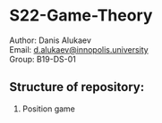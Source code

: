 # S22-Game-Theory
Author: Danis Alukaev \
Email: d.alukaev@innopolis.university \
Group: B19-DS-01 

## Structure of repository:
1. Position game

